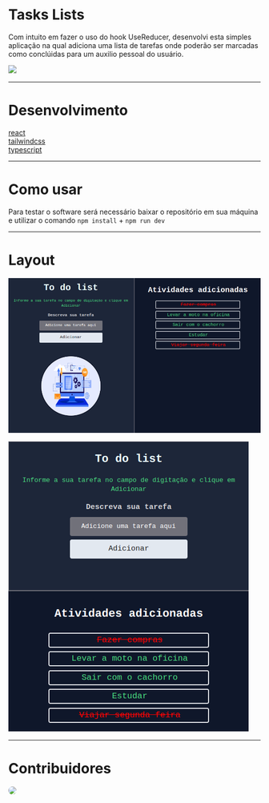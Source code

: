# Tasks Lists

Com intuito em fazer o uso do hook UseReducer, desenvolvi esta simples aplicação na qual adiciona uma lista de tarefas onde poderão ser marcadas como conclúidas para um auxilio pessoal do usuário.

![](./github/gif.gif)

---
# Desenvolvimento

[react](https://react.dev/) <br/>
[tailwindcss](https://tailwindcss.com/) <br/>
[typescript](https://www.typescriptlang.org/) <br/>

---

# Como usar

Para testar o software será necessário baixar o repositório em sua máquina e utilizar o comando ```npm install``` + ```npm run dev```

---

# Layout

![Image](./github/desktop.png)

![Image](./github/mobile.png)

--- 

# Contribuidores

<img src="https://github.com/kevinDsousa.png" style="width: 60px; border-radius: 50%"/>